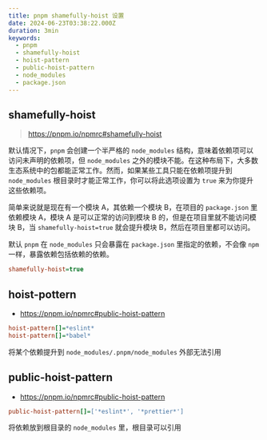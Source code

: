 ```yaml
---
title: pnpm shamefully-hoist 设置
date: 2024-06-23T03:38:22.000Z
duration: 3min
keywords:
  - pnpm
  - shamefully-hoist
  - hoist-pattern
  - public-hoist-pattern
  - node_modules
  - package.json
---
```


## shamefully-hoist

> https://pnpm.io/npmrc#shamefully-hoist

默认情况下，`pnpm` 会创建一个半严格的 `node_modules` 结构，意味着依赖项可以访问未声明的依赖项，但 `node_modules` 之外的模块不能。在这种布局下，大多数生态系统中的包都能正常工作。然而，如果某些工具只能在依赖项提升到 `node_modules` 根目录时才能正常工作，你可以将此选项设置为 `true` 来为你提升这些依赖项。

简单来说就是现在有一个模块 A，其依赖一个模块 B，在项目的 `package.json` 里依赖模块 A，模块 A 是可以正常的访问到模块 B 的，但是在项目里就不能访问模块 B，当 `shamefully-hoist=true` 就会提升模块 B，然后在项目里都可以访问。

默认 `pnpm` 在 `node_modules` 只会暴露在 `package.json` 里指定的依赖，不会像 `npm` 一样，暴露依赖包括依赖的依赖。

```ini title=".npmrc"
shamefully-hoist=true
```

## hoist-pottern

- https://pnpm.io/npmrc#public-hoist-pattern

```ini title=".npmrc"
hoist-pattern[]=*eslint*
hoist-pattern[]=*babel*
```

将某个依赖提升到 `node_modules/.pnpm/node_modules` 外部无法引用

## public-hoist-pattern

- https://pnpm.io/npmrc#public-hoist-pattern

```ini title=".npmrc"
public-hoist-pattern[]=['*eslint*', '*prettier*']
```

将依赖放到根目录的 `node_modules` 里，根目录可以引用
